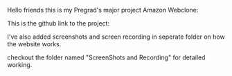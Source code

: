 Hello friends this is my Pregrad's major project Amazon Webclone:

This is the github link to the project: 

I've also added screenshots and screen recording in seperate folder on how the website works.

checkout the folder named "ScreenShots and Recording" for detailed working.